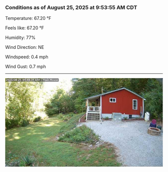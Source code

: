 ### Conditions as of August 25, 2025 at 9:53:55 AM CDT 

Temperature: 67.20 &deg;F

Feels like: 67.20 &deg;F

Humidity: 77%

Wind Direction: NE

Windspeed: 0.4 mph

Wind Gust: 0.7 mph

---

<img src="./images/latest.jpeg"/>

